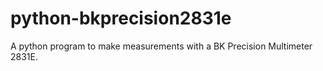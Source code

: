 # python-bkprecision2831e
A python program to make measurements with a BK Precision Multimeter 2831E.
